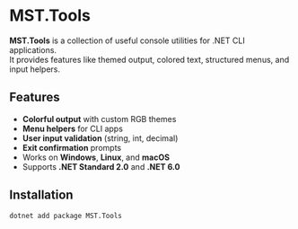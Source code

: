 # MST.Tools

**MST.Tools** is a collection of useful console utilities for .NET CLI applications.  
It provides features like themed output, colored text, structured menus, and input helpers.

## Features
- **Colorful output** with custom RGB themes
- **Menu helpers** for CLI apps
- **User input validation** (string, int, decimal)
- **Exit confirmation** prompts
- Works on **Windows**, **Linux**, and **macOS**
- Supports **.NET Standard 2.0** and **.NET 6.0**

## Installation
```bash
dotnet add package MST.Tools
